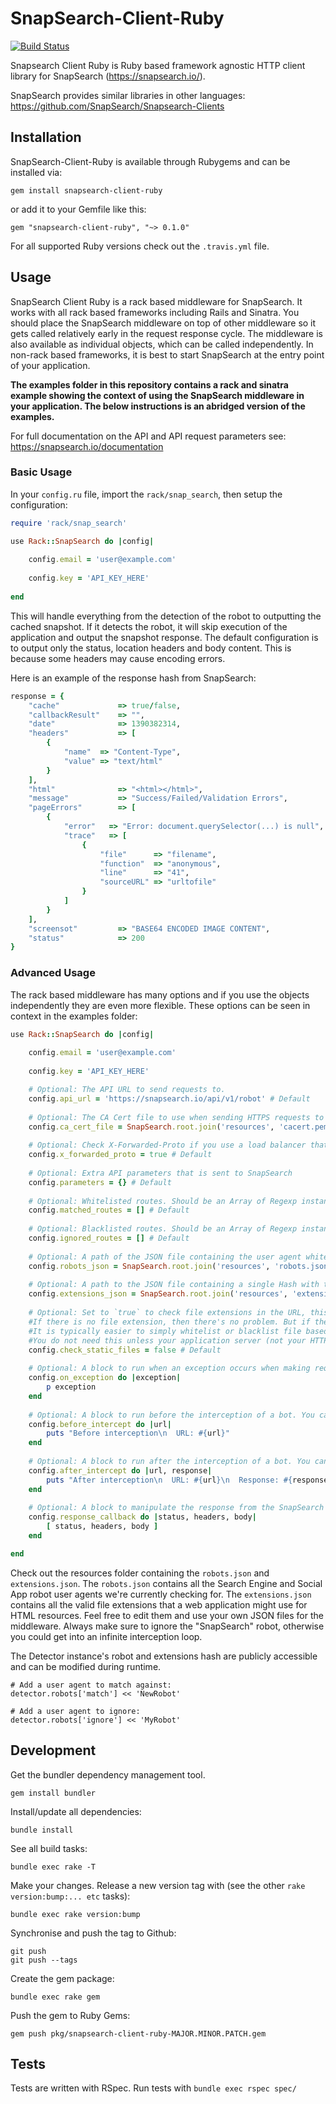 SnapSearch-Client-Ruby
======================

[![Build Status](https://travis-ci.org/SnapSearch/SnapSearch-Client-Ruby.png?branch=master)](https://travis-ci.org/SnapSearch/SnapSearch-Client-Ruby)

Snapsearch Client Ruby is Ruby based framework agnostic HTTP client library for SnapSearch (https://snapsearch.io/).

SnapSearch provides similar libraries in other languages: https://github.com/SnapSearch/Snapsearch-Clients

Installation
------------

SnapSearch-Client-Ruby is available through Rubygems and can be installed via:

```
gem install snapsearch-client-ruby
```

or add it to your Gemfile like this:

```
gem "snapsearch-client-ruby", "~> 0.1.0"
```

For all supported Ruby versions check out the `.travis.yml` file.

Usage
-----

SnapSearch Client Ruby is a rack based middleware for SnapSearch. It works with all rack based frameworks including Rails and Sinatra. You should place the SnapSearch middleware on top of other middleware so it gets called relatively early in the request response cycle. The middleware is also available as individual objects, which can be called independently. In non-rack based frameworks, it is best to start SnapSearch at the entry point of your application.

**The examples folder in this repository contains a rack and sinatra example showing the context of using the SnapSearch middleware in your application. The below instructions is an abridged version of the examples.**

For full documentation on the API and API request parameters see: https://snapsearch.io/documentation

### Basic Usage

In your `config.ru` file, import the `rack/snap_search`, then setup the configuration:

```ruby
require 'rack/snap_search'

use Rack::SnapSearch do |config|
    
    config.email = 'user@example.com'
    
    config.key = 'API_KEY_HERE'
    
end
```

This will handle everything from the detection of the robot to outputting the cached snapshot. If it detects the robot, it will skip execution of the application and output the snapshot response. The default configuration is to output only the status, location headers and body content. This is because some headers may cause encoding errors.

Here is an example of the response hash from SnapSearch: 

```ruby
response = {
    "cache"             => true/false,
    "callbackResult"    => "",
    "date"              => 1390382314,
    "headers"           => [
        {
            "name"  => "Content-Type",
            "value" => "text/html"
        }
    ],
    "html"              => "<html></html>",
    "message"           => "Success/Failed/Validation Errors",
    "pageErrors"        => [
        {
            "error"   => "Error: document.querySelector(...) is null",
            "trace"   => [
                {
                    "file"      => "filename",
                    "function"  => "anonymous",
                    "line"      => "41",
                    "sourceURL" => "urltofile"
                }
            ]
        }
    ],
    "screensot"         => "BASE64 ENCODED IMAGE CONTENT",
    "status"            => 200
}
```

### Advanced Usage

The rack based middleware has many options and if you use the objects independently they are even more flexible. These options can be seen in context in the examples folder:

```ruby
use Rack::SnapSearch do |config|
    
    config.email = 'user@example.com'
    
    config.key = 'API_KEY_HERE'

    # Optional: The API URL to send requests to.
    config.api_url = 'https://snapsearch.io/api/v1/robot' # Default
    
    # Optional: The CA Cert file to use when sending HTTPS requests to the API.
    config.ca_cert_file = SnapSearch.root.join('resources', 'cacert.pem') # Default
    
    # Optional: Check X-Forwarded-Proto if you use a load balancer that proxies https to http connections
    config.x_forwarded_proto = true # Default
    
    # Optional: Extra API parameters that is sent to SnapSearch
    config.parameters = {} # Default
    
    # Optional: Whitelisted routes. Should be an Array of Regexp instances.
    config.matched_routes = [] # Default
    
    # Optional: Blacklisted routes. Should be an Array of Regexp instances.
    config.ignored_routes = [] # Default
    
    # Optional: A path of the JSON file containing the user agent whitelist & blacklist.
    config.robots_json = SnapSearch.root.join('resources', 'robots.json') # Default
    
    # Optional: A path to the JSON file containing a single Hash with the keys `ignore` and `match`. These keys contain Arrays of Strings (user agents)
    config.extensions_json = SnapSearch.root.join('resources', 'extensions.json') # Default
    
    # Optional: Set to `true` to check file extensions in the URL, this will check if the URL contains invalid file extensions.
    #If there is no file extension, then there's no problem. But if there is, it could be a request to a static file. In which case it is not HTML that we want to intercept.
    #It is typically easier to simply whitelist or blacklist file based routes.
    #You do not need this unless your application server (not your HTTP server) is serving up static files. Like binary content, images and non-HTML text files.
    config.check_static_files = false # Default
    
    # Optional: A block to run when an exception occurs when making requests to the API.
    config.on_exception do |exception|
        p exception
    end
    
    # Optional: A block to run before the interception of a bot. You can use this to do client side caching.
    config.before_intercept do |url|
        puts "Before interception\n  URL: #{url}"
    end
    
    # Optional: A block to run after the interception of a bot. You can use this to do client side caching.
    config.after_intercept do |url, response|
        puts "After interception\n  URL: #{url}\n  Response: #{response}"
    end
    
    # Optional: A block to manipulate the response from the SnapSearch API if a bit is intercepted. The headers in this case represent [{name: "HEADERKEY", value: "HEADERVALUE"}, ...]
    config.response_callback do |status, headers, body|        
        [ status, headers, body ]
    end

end
```

Check out the resources folder containing the `robots.json` and `extensions.json`. The `robots.json` contains all the Search Engine and Social App robot user agents we're currently checking for. The `extensions.json` contains all the valid file extensions that a web application might use for HTML resources. Feel free to edit them and use your own JSON files for the middleware. Always make sure to ignore the "SnapSearch" robot, otherwise you could get into an infinite interception loop.

The Detector instance's robot and extensions hash are publicly accessible and can be modified during runtime.

```
# Add a user agent to match against:
detector.robots['match'] << 'NewRobot'

# Add a user agent to ignore:
detector.robots['ignore'] << 'MyRobot'
```

Development
---------

Get the bundler dependency management tool.

```
gem install bundler
```

Install/update all dependencies:

```
bundle install
```

See all build tasks:

```
bundle exec rake -T
```

Make your changes. Release a new version tag with (see the other `rake version:bump:... etc` tasks):

```
bundle exec rake version:bump
```

Synchronise and push the tag to Github:

```
git push
git push --tags
```

Create the gem package:

```
bundle exec rake gem
```

Push the gem to Ruby Gems:

```
gem push pkg/snapsearch-client-ruby-MAJOR.MINOR.PATCH.gem
```

Tests
----

Tests are written with RSpec. Run tests with `bundle exec rspec spec/`